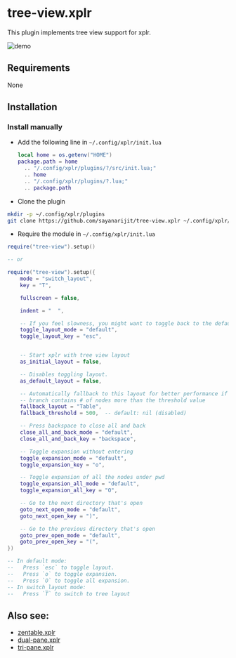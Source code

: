 # tree-view.xplr

This plugin implements tree view support for xplr.

![demo](https://github.com/sayanarijit/tree-view.xplr/assets/11632726/b84da1aa-8b29-4398-a22a-f180006413ff)

## Requirements

None

## Installation

### Install manually

- Add the following line in `~/.config/xplr/init.lua`

  ```lua
  local home = os.getenv("HOME")
  package.path = home
    .. "/.config/xplr/plugins/?/src/init.lua;"
    .. home
    .. "/.config/xplr/plugins/?.lua;"
    .. package.path
  ```

- Clone the plugin

```bash
mkdir -p ~/.config/xplr/plugins
git clone https://github.com/sayanarijit/tree-view.xplr ~/.config/xplr/plugins/tree-view
```

- Require the module in `~/.config/xplr/init.lua`

```lua
require("tree-view").setup()

-- or

require("tree-view").setup({
    mode = "switch_layout",
    key = "T",

    fullscreen = false,

    indent = "  ",

    -- If you feel slowness, you might want to toggle back to the default view.
    toggle_layout_mode = "default",
    toggle_layout_key = "esc",


    -- Start xplr with tree view layout
    as_initial_layout = false,

    -- Disables toggling layout.
    as_default_layout = false,

    -- Automatically fallback to this layout for better performance if the
    -- branch contains # of nodes more than the threshold value
    fallback_layout = "Table",
    fallback_threshold = 500,  -- default: nil (disabled)

    -- Press backspace to close all and back
    close_all_and_back_mode = "default",
    close_all_and_back_key = "backspace",

    -- Toggle expansion without entering
    toggle_expansion_mode = "default",
    toggle_expansion_key = "o",

    -- Toggle expansion of all the nodes under pwd
    toggle_expansion_all_mode = "default",
    toggle_expansion_all_key = "O",

    -- Go to the next directory that's open
    goto_next_open_mode = "default",
    goto_next_open_key = ")",

    -- Go to the previous directory that's open
    goto_prev_open_mode = "default",
    goto_prev_open_key = "(",
})

-- In default mode:
--   Press `esc` to toggle layout.
--   Press `o` to toggle expansion.
--   Press `O` to toggle all expansion.
-- In switch_layout mode:
--   Press `T` to switch to tree layout
```

## Also see:

- [zentable.xplr](https://github.com/sayanarijit/zentable.xplr)
- [dual-pane.xplr](https://github.com/sayanarijit/dual-pane.xplr)
- [tri-pane.xplr](https://github.com/sayanarijit/tri-pane.xplr)

